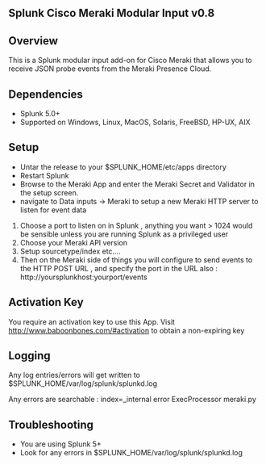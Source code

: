 ## Splunk Cisco Meraki Modular Input v0.8

## Overview

This is a Splunk modular input add-on for Cisco Meraki that allows you to receive 
JSON probe events from the Meraki Presence Cloud.


## Dependencies

* Splunk 5.0+
* Supported on Windows, Linux, MacOS, Solaris, FreeBSD, HP-UX, AIX

## Setup

* Untar the release to your $SPLUNK_HOME/etc/apps directory
* Restart Splunk
* Browse to the Meraki App and enter the Meraki Secret and Validator in the setup screen.
* navigate to Data inputs -> Meraki to setup a new Meraki HTTP server to listen for event data

1. Choose a port to listen on in Splunk , anything you want > 1024 would be sensible unless you are running Splunk as a privileged user
2. Choose your Meraki API version
3. Setup sourcetype/index etc….
4. Then on the Meraki side of things you will configure to send events to the HTTP POST URL , and specify the port in the URL also :  http://yoursplunkhost:yourport/events

## Activation Key

You require an activation key to use this App. Visit http://www.baboonbones.com/#activation to obtain a non-expiring key


## Logging

Any log entries/errors will get written to $SPLUNK_HOME/var/log/splunk/splunkd.log

Any errors are searchable :  index=_internal error ExecProcessor meraki.py

## Troubleshooting

* You are using Splunk 5+
* Look for any errors in $SPLUNK_HOME/var/log/splunk/splunkd.log